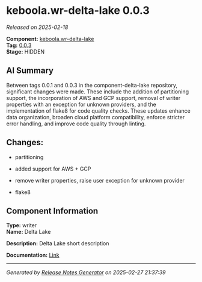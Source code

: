 # keboola.wr-delta-lake 0.0.3

_Released on 2025-02-18_

**Component:** [keboola.wr-delta-lake](https://github.com/keboola/component-delta-lake)  
**Tag:** [0.0.3](https://github.com/keboola/component-delta-lake/releases/tag/0.0.3)  
**Stage:** HIDDEN  


## AI Summary
Between tags 0.0.1 and 0.0.3 in the component-delta-lake repository, significant changes were made. These include the addition of partitioning support, the incorporation of AWS and GCP support, removal of writer properties with an exception for unknown providers, and the implementation of flake8 for code quality checks. These updates enhance data organization, broaden cloud platform compatibility, enforce stricter error handling, and improve code quality through linting.



## Changes:



- partitioning 




- added support for AWS + GCP 




- remove writer properties, raise user exception for unknown provider 




- flake8 






## Component Information
**Type:** writer  
**Name:** Delta Lake  

**Description:** Delta Lake short description  


**Documentation:** [Link](https://github.com/keboola/component-delta-lake.git/blob/master/README.md)  



---
_Generated by [Release Notes Generator](https://github.com/keboola/release-notes-generator) on 2025-02-27 21:37:39_ 